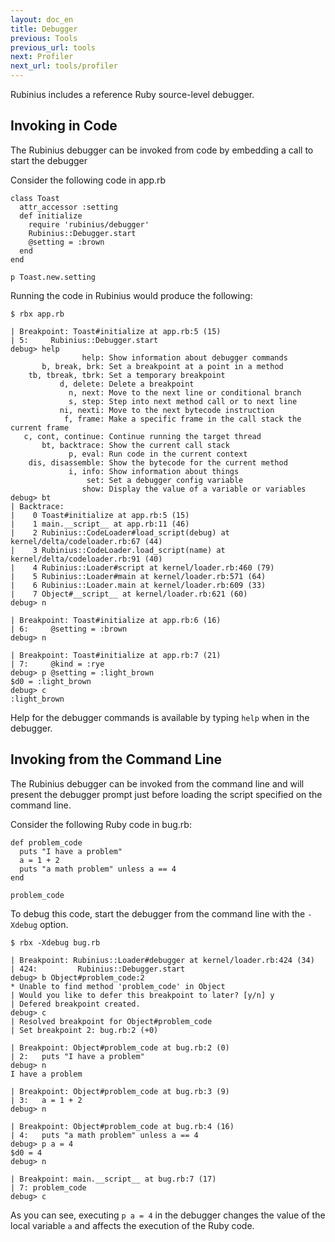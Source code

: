 ```yaml
---
layout: doc_en
title: Debugger
previous: Tools
previous_url: tools
next: Profiler
next_url: tools/profiler
---
```


Rubinius includes a reference Ruby source-level debugger.

## Invoking in Code

The Rubinius debugger can be invoked from code by embedding a call to start
the debugger

Consider the following code in app.rb

    class Toast
      attr_accessor :setting
      def initialize
        require 'rubinius/debugger'
        Rubinius::Debugger.start
        @setting = :brown
      end
    end

    p Toast.new.setting

Running the code in Rubinius would produce the following:

    $ rbx app.rb

    | Breakpoint: Toast#initialize at app.rb:5 (15)
    | 5:     Rubinius::Debugger.start
    debug> help
                    help: Show information about debugger commands
           b, break, brk: Set a breakpoint at a point in a method
        tb, tbreak, tbrk: Set a temporary breakpoint
               d, delete: Delete a breakpoint
                 n, next: Move to the next line or conditional branch
                 s, step: Step into next method call or to next line
               ni, nexti: Move to the next bytecode instruction
                f, frame: Make a specific frame in the call stack the current frame
       c, cont, continue: Continue running the target thread
           bt, backtrace: Show the current call stack
                 p, eval: Run code in the current context
        dis, disassemble: Show the bytecode for the current method
                 i, info: Show information about things
                     set: Set a debugger config variable
                    show: Display the value of a variable or variables
    debug> bt
    | Backtrace:
    |    0 Toast#initialize at app.rb:5 (15)
    |    1 main.__script__ at app.rb:11 (46)
    |    2 Rubinius::CodeLoader#load_script(debug) at kernel/delta/codeloader.rb:67 (44)
    |    3 Rubinius::CodeLoader.load_script(name) at kernel/delta/codeloader.rb:91 (40)
    |    4 Rubinius::Loader#script at kernel/loader.rb:460 (79)
    |    5 Rubinius::Loader#main at kernel/loader.rb:571 (64)
    |    6 Rubinius::Loader.main at kernel/loader.rb:609 (33)
    |    7 Object#__script__ at kernel/loader.rb:621 (60)
    debug> n

    | Breakpoint: Toast#initialize at app.rb:6 (16)
    | 6:     @setting = :brown
    debug> n

    | Breakpoint: Toast#initialize at app.rb:7 (21)
    | 7:     @kind = :rye
    debug> p @setting = :light_brown
    $d0 = :light_brown
    debug> c
    :light_brown

Help for the debugger commands is available by typing `help` when in the
debugger.


## Invoking from the Command Line

The Rubinius debugger can be invoked from the command line and will present
the debugger prompt just before loading the script specified on the command
line.

Consider the following Ruby code in bug.rb:

    def problem_code
      puts "I have a problem"
      a = 1 + 2
      puts "a math problem" unless a == 4
    end

    problem_code

To debug this code, start the debugger from the command line with the
`-Xdebug` option.

    $ rbx -Xdebug bug.rb

    | Breakpoint: Rubinius::Loader#debugger at kernel/loader.rb:424 (34)
    | 424:         Rubinius::Debugger.start
    debug> b Object#problem_code:2
    * Unable to find method 'problem_code' in Object
    | Would you like to defer this breakpoint to later? [y/n] y
    | Defered breakpoint created.
    debug> c
    | Resolved breakpoint for Object#problem_code
    | Set breakpoint 2: bug.rb:2 (+0)

    | Breakpoint: Object#problem_code at bug.rb:2 (0)
    | 2:   puts "I have a problem"
    debug> n
    I have a problem

    | Breakpoint: Object#problem_code at bug.rb:3 (9)
    | 3:   a = 1 + 2
    debug> n

    | Breakpoint: Object#problem_code at bug.rb:4 (16)
    | 4:   puts "a math problem" unless a == 4
    debug> p a = 4
    $d0 = 4
    debug> n

    | Breakpoint: main.__script__ at bug.rb:7 (17)
    | 7: problem_code
    debug> c

As you can see, executing `p a = 4` in the debugger changes the value of the
local variable `a` and affects the execution of the Ruby code.
